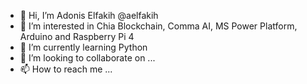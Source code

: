 - 👋 Hi, I’m Adonis Elfakih @aelfakih
- 👀 I’m interested in Chia Blockchain, Comma AI, MS Power Platform, Arduino and Raspberry Pi 4
- 🌱 I’m currently learning Python
- 💞️ I’m looking to collaborate on ...
- 📫 How to reach me ...

<!---
aelfakih/aelfakih is a ✨ special ✨ repository because its `README.md` (this file) appears on your GitHub profile.
You can click the Preview link to take a look at your changes.
--->
